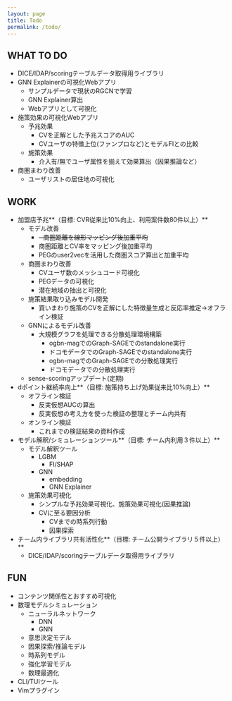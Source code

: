 ```yaml
---
layout: page
title: Todo
permalink: /todo/
---
```


## WHAT TO DO
- DICE/IDAP/scoringテーブルデータ取得用ライブラリ
- GNN Explainerの可視化Webアプリ
	- サンプルデータで現状のRGCNで学習
	- GNN Explainer算出
	- Webアプリとして可視化
- 施策効果の可視化Webアプリ
	- 予兆効果
		- CVを正解とした予兆スコアのAUC
		- CVユーザの特徴上位(ファンプロなど)とモデルFIとの比較
	- 施策効果
		- 介入有/無でユーザ属性を揃えて効果算出（因果推論など）
- 商圏まわり改善
	- ユーザリストの居住地の可視化

## WORK
- 加盟店予兆**（目標: CVR従来比10%向上、利用案件数80件以上）**
	- モデル改善
		- ~~- 商圏距離を線形マッピング後加重平均~~
		- 商圏距離とCV率をマッピング後加重平均
		- PEGのuser2vecを活用した商圏スコア算出と加重平均
	- 商圏まわり改善
		- CVユーザ数のメッシュコード可視化
		- PEGデータの可視化
		- 潜在地域の抽出と可視化
	- 施策結果取り込みモデル開発
		- 買いまわり施策のCVを正解にした特徴量生成と反応率推定->オフライン検証
	- GNNによるモデル改善
		- 大規模グラフを処理できる分散処理環境構築
			- ogbn-magでのGraph-SAGEでのstandalone実行
			- ドコモデータでのGraph-SAGEでのstandalone実行
			- ogbn-magでのGraph-SAGEでの分散処理実行
			- ドコモデータでの分散処理実行
	- sense-scoringアップデート(定期)
- dポイント継続率向上**（目標: 施策持ち上げ効果従来比10%向上）**
	- オフライン検証
		- 反実仮想AUCの算出
		- 反実仮想の考え方を使った検証の整理とチーム内共有
	- オンライン検証
		- これまでの検証結果の資料作成
- モデル解釈/シミュレーションツール**（目標: チーム内利用３件以上）**
	- モデル解釈ツール
		- LGBM
			- FI/SHAP
		- GNN
			- embedding
			- GNN Explainer
	- 施策効果可視化
		- シンプルな予兆効果可視化、施策効果可視化(因果推論)
		- CVに至る要因分析
			- CVまでの時系列行動
			- 因果探索
- チーム内ライブラリ共有活性化**（目標: チーム公開ライブラリ５件以上）**
	- DICE/IDAP/scoringテーブルデータ取得用ライブラリ


## FUN
- コンテンツ関係性とおすすめ可視化
- 数理モデルシミュレーション
	- ニューラルネットワーク
		- DNN
		- GNN
	- 意思決定モデル
	- 因果探索/推論モデル
	- 時系列モデル
	- 強化学習モデル
	- 数理最適化
- CLI/TUIツール
- Vimプラグイン

